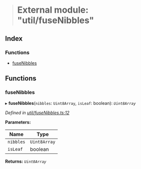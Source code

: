 > # External module: "util/fuseNibbles"

## Index

### Functions

* [fuseNibbles](_util_fusenibbles_.md#fusenibbles)

## Functions

###  fuseNibbles

▸ **fuseNibbles**(`nibbles`: `Uint8Array`, `isLeaf`: boolean): *`Uint8Array`*

*Defined in [util/fuseNibbles.ts:12](https://github.com/polkadot-js/common/blob/884c965/packages/trie-codec/src/util/fuseNibbles.ts#L12)*

**Parameters:**

Name | Type |
------ | ------ |
`nibbles` | `Uint8Array` |
`isLeaf` | boolean |

**Returns:** *`Uint8Array`*